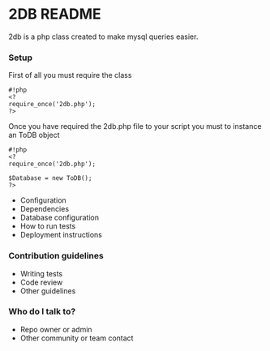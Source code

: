 # 2DB README #

2db is a php class created to make mysql queries easier. 

### Setup ###

First of all you must require the class

```
#!php
<?
require_once('2db.php');
?>
```
Once you have required the 2db.php file to your script you must to instance an ToDB object

```
#!php
<?
require_once('2db.php');

$Database = new ToDB();
?>
```


* Configuration
* Dependencies
* Database configuration
* How to run tests
* Deployment instructions

### Contribution guidelines ###

* Writing tests
* Code review
* Other guidelines

### Who do I talk to? ###

* Repo owner or admin
* Other community or team contact